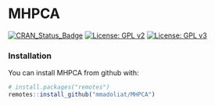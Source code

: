 # MHPCA
[![CRAN_Status_Badge](http://www.r-pkg.org/badges/version/MHPCA)](https://cran.r-project.org/package=MHPCA)
[![License: GPL v2](https://img.shields.io/badge/License-GPL%20v2-blue.svg)](https://www.gnu.org/licenses/old-licenses/gpl-2.0.en.html)
[![License: GPL v3](https://img.shields.io/badge/License-GPLv3-blue.svg)](https://www.gnu.org/licenses/gpl-3.0)
### Installation

You can install MHPCA from github with:

``` r
# install.packages("remotes")
remotes::install_github("mmadoliat/MHPCA")
```
